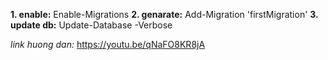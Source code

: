 **1. enable:**
Enable-Migrations
**2. genarate:**
Add-Migration 'firstMigration'
**3. update db:**
Update-Database -Verbose

*link huong dan:*
https://youtu.be/qNaFO8KR8jA

